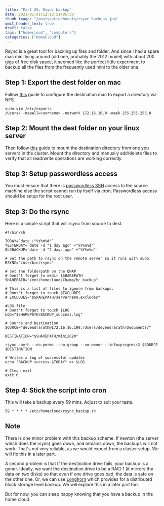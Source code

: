 ```yaml
---
title: "Part 29: Rsync backup"
date: 2021-01-01T12:10:51+05:30
thumb_image: "/posts/attachments/rsync_backups.jpg"
omit_header_text: true
draft: false
tags: ["homecloud", "computers"]
categories: ["HomeCloud"]
---
```


Rsync is a great tool for backing up files and folder. And since I had a spare mac mini lying around (old one, probably the 2012 model) with about 200 gigs of free disk space, it seemed like the perfect little experiment to backup all the files from the frequently used mini to the older one.

## Step 1: Export the dest folder on mac

Follow [this](https://knowledge.autodesk.com/search-result/caas/sfdcarticles/sfdcarticles/Enabling-network-NFS-shares-in-Mac-OS-X.html) guide to configure the destination mac to export a directory via NFS. 

```
sudo vim /etc/exports
/Users/ -mapall=<usrname> -network 172.16.16.0 -mask 255.255.255.0
```

## Step 2: Mount the dest folder on your linux server

Then follow [this](https://behind-the-scenes.net/mounting-a-shared-nas-folder-onto-a-raspberry-pi/) guide to mount the destination directory from one you servers in the cluster. Mount the directory and manually add/delete files to verify that all read/write operations are working correctly. 

## Step 3: Setup passwordless access

You must ensure that there is [passwordless SSH](/posts/pi/6_pihome_configure_passwordless_ssh) access to the source machine else the script cannot run by itself via cron. Passwordless access should be setup for the root user. 

## Step 3: Do the rsync

Here is a simple script that will rsync from source to dest. 

```
#!/bin/sh

TODAY=`date +"%Y%m%d"`
YESTERDAY=`date -d "1 day ago" +"%Y%m%d"`
OLDBACKUP=`date -d "2 days ago" +"%Y%m%d"`

# Set the path to rsync on the remote server so it runs with sudo.
RSYNC="/usr/bin/rsync"

# Set the folderpath on the QNAP
# Dont't forget to mkdir $SHAREPATH
SHAREPATH="/mnt/homecloud/Champ/hc_backup"
 
# This is a list of files to ignore from backups.
# Dont't forget to touch $EXCLUDES
# EXCLUDES="$SHAREPATH/servername.excludes"

#LOG file
# Dont't forget to touch $LOG
LOG="$SHAREPATH/BACKUP_success.log"
 
# Source and Destination
SOURCE="devendrarath@172.16.16.199:/Users/devendrarath/Documents/"

DESTINATION="$SHAREPATH/mini2020"

rsync -avrh --no-perms --no-group --no-owner --info=progress2 $SOURCE $DESTINATION

# Writes a log of successful updates
echo "BACKUP success-$TODAY" >> $LOG

# Clean exit
exit 0
```
## Step 4: Stick the script into cron

This will take a backup every 59 mins. Adjust to suit your taste.  

```
59 * * * * /etc/homecloud/rsync_backup.sh
```

## Note

There is one minor problem with this backup scheme. If newton (the server which does the rsync) goes down, and remains down, the backups will not work. That's not very reliable, as we would expect from a cluster setup. We will fix this in a later part. 

A second problem is that if the destination drive fails, your backup is a goner. Ideally, we want the destination drive to be a RAID 1 (it mirrors the data on two disks) so that even if one drive goes bad, the data is safe on the other one. Or, we can use [Longhorn](https://longhorn.io) which provides for a distributed block storage level backup. We will explore this in a later part too. 

But for now, you can sleep happy knowing that you have a backup in the home cloud. 

